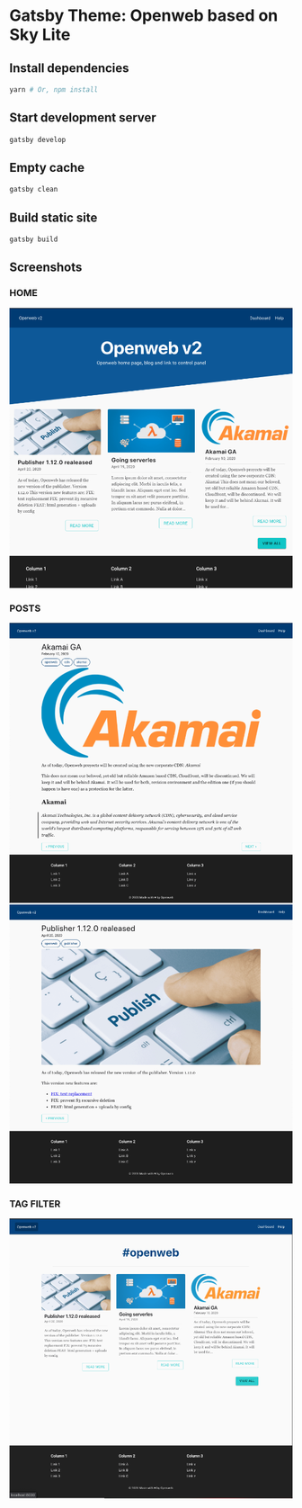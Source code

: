 # Gatsby Theme: Openweb based on Sky Lite

## Install dependencies

```bash
yarn # Or, npm install
```

## Start development server

```bash
gatsby develop
```

## Empty cache

```bash
gatsby clean
```

## Build static site

```bash
gatsby build
```

## Screenshots

### HOME

![Home](./screenshots/home.png)

### POSTS

![Post 1](./screenshots/post-1.png)
![Post 2](./screenshots/post-2.png)

### TAG FILTER

![Tag filter](./screenshots/tag-filter.png)